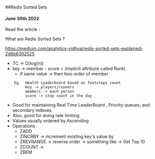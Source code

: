 
##Redis Sorted Sets 
#### June 30th 2022

Read the article : 

What are Redis Sorted Sets ?

https://medium.com/analytics-vidhya/redis-sorted-sets-explained-2d8b6302525


- TC -> O(log(n))
- key -> member - score + (implicit attribute called Rank)
  - if same value -> then lexo order of member

```
    Eg.  Health Leaderboard based on footsteps count
         Key -> players/runners 
         members -> each person
         score -> step count in the day   
```

- Good for maintaining Real Time LeaderBoard , Priority queues, and secondary indexes.
- Also, good for doing rate limiting
- Values usually ordered by Ascending
- Operations :
  - ZADD 
  - ZINCRBY -> increment existing key's value by 
  - ZREVRANGE -> reverse order -> something like -> Get Top 10
  - ZCOUNT -> <key> <min-value> <max-value>
  - ZREM <key> <member>